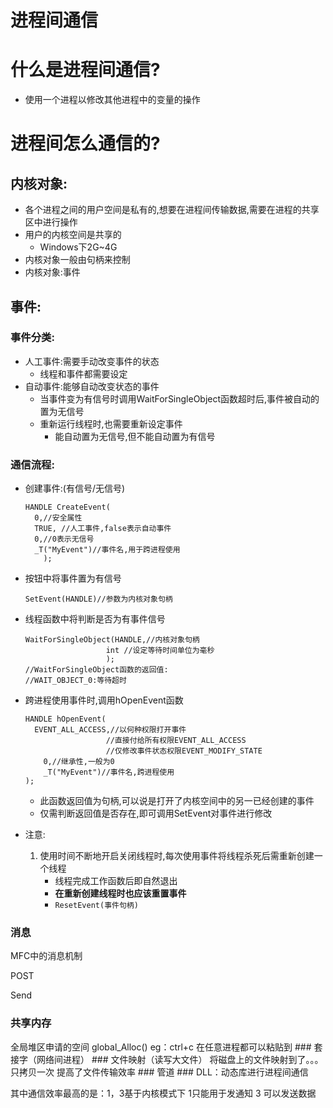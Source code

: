 # 进程间通信

# 什么是进程间通信?

- 使用一个进程以修改其他进程中的变量的操作

# 进程间怎么通信的?

## 内核对象:

- 各个进程之间的用户空间是私有的,想要在进程间传输数据,需要在进程的共享区中进行操作
- 用户的内核空间是共享的
    - Windows下2G~4G
- 内核对象一般由句柄来控制
- 内核对象:事件

## 事件:

### 事件分类:

- 人工事件:需要手动改变事件的状态
    - 线程和事件都需要设定
- 自动事件:能够自动改变状态的事件
    - 当事件变为有信号时调用WaitForSingleObject函数超时后,事件被自动的置为无信号
    - 重新运行线程时,也需要重新设定事件
        - 能自动置为无信号,但不能自动置为有信号

### 通信流程:

- 创建事件:(有信号/无信号)
    
    ```
    HANDLE CreateEvent(
      0,//安全属性
      TRUE, //人工事件,false表示自动事件
      0,//0表示无信号
      _T("MyEvent")//事件名,用于跨进程使用
        );
    
    ```
    
- 按钮中将事件置为有信号
    
    ```
    SetEvent(HANDLE)//参数为内核对象句柄
    ```
    
- 线程函数中将判断是否为有事件信号
    
    ```
    WaitForSingleObject(HANDLE,//内核对象句柄
                      int //设定等待时间单位为毫秒
                      );
    //WaitForSingleObject函数的返回值:
    //WAIT_OBJECT_0:等待超时
    ```
    
- 跨进程使用事件时,调用hOpenEvent函数
    
    ```
    HANDLE hOpenEvent(
      EVENT_ALL_ACCESS,//以何种权限打开事件
                      //直接付给所有权限EVENT_ALL_ACCESS
                      //仅修改事件状态权限EVENT_MODIFY_STATE
        0,//继承性,一般为0
        _T("MyEvent")//事件名,跨进程使用
    );
    ```
    
    - 此函数返回值为句柄,可以说是打开了内核空间中的另一已经创建的事件
    - 仅需判断返回值是否存在,即可调用SetEvent对事件进行修改
- 注意:
    1. 使用时间不断地开启关闭线程时,每次使用事件将线程杀死后需重新创建一个线程
        - 线程完成工作函数后即自然退出
        - **在重新创建线程时也应该重置事件**
        - `ResetEvent(事件句柄)`

### 消息

MFC中的消息机制

POST

Send

### 共享内存

全局堆区申请的空间 global_Alloc() eg：ctrl+c 在任意进程都可以粘贴到 ### 套接字（网络间进程） ### 文件映射（读写大文件） 将磁盘上的文件映射到了。。。 只拷贝一次 提高了文件传输效率 ### 管道 ### DLL：动态库进行进程间通信

其中通信效率最高的是：1，3基于内核模式下 1只能用于发通知 3 可以发送数据